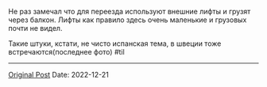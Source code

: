 Не раз замечал что для переезда используют внешние лифты и грузят через балкон. Лифты как правило здесь очень маленькие и грузовых почти не видел.

Такие штуки, кстати, не чисто испанская тема, в швеции тоже встречаются(последнее фото) #til

---
[Original Post](https://t.me/lev2tarragona/767)
Date: 2022-12-21
